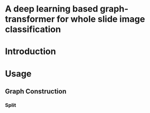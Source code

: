 # A deep learning based graph-transformer for whole slide image classification

# Introduction

# Usage
## Graph Construction
### Split 

